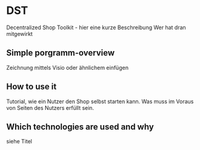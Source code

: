 # DST
Decentralized Shop Toolkit - hier eine kurze Beschreibung
Wer hat dran mitgewirkt

## Simple porgramm-overview
Zeichnung mittels Visio oder ähnlichem einfügen

## How to use it
Tutorial, wie ein Nutzer den Shop selbst starten kann.
Was muss im Voraus von Seiten des Nutzers erfüllt sein.

## Which technologies are used and why
siehe Titel

